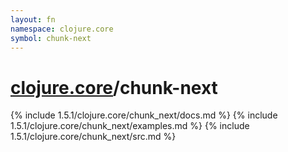 ```yaml
---
layout: fn
namespace: clojure.core
symbol: chunk-next
---
```


# [clojure.core](../)/chunk-next

{% include 1.5.1/clojure.core/chunk_next/docs.md %}
{% include 1.5.1/clojure.core/chunk_next/examples.md %}
{% include 1.5.1/clojure.core/chunk_next/src.md %}

